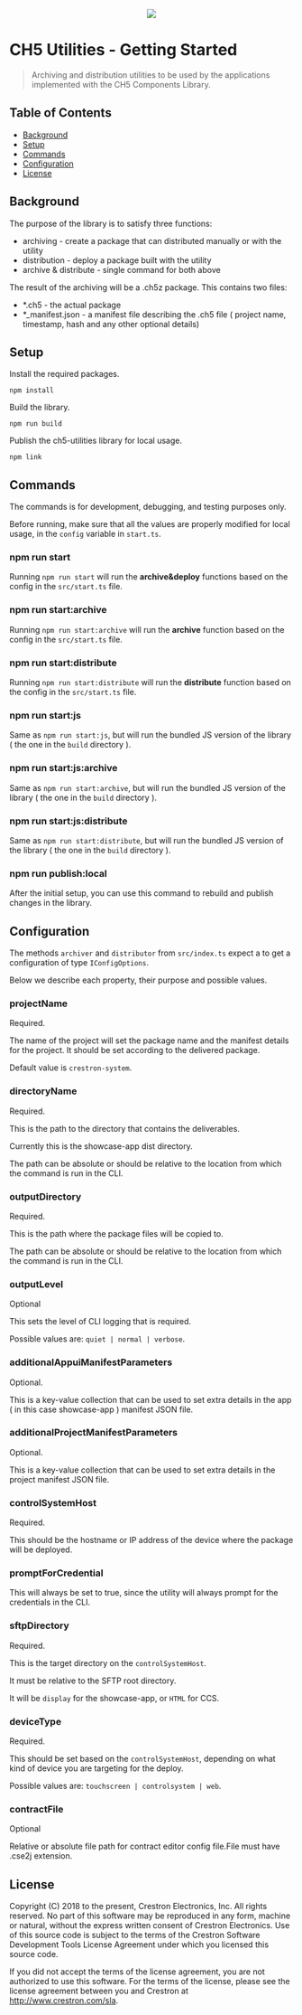 <p align="center">
  <img src="https://kenticoprod.azureedge.net/kenticoblob/crestron/media/crestron/generalsiteimages/crestron-logo.png">
</p>
 
# CH5 Utilities - Getting Started

> Archiving and distribution utilities to be used by the applications implemented with the CH5 Components Library.

## Table of Contents

- [Background](#background)
- [Setup](#setup)
- [Commands](#commands)
- [Configuration](#configuration)
- [License](#license)

## Background

The purpose of the library is to satisfy three functions:

- archiving - create a package that can distributed manually or with the utility
- distribution - deploy a package built with the utility
- archive & distribute - single command for both above

The result of the archiving will be a .ch5z package.
This contains two files:

- *.ch5 - the actual package
- *_manifest.json - a manifest file describing the .ch5 file ( project name, timestamp, hash and any other optional details)

## Setup

Install the required packages.
```
npm install
```

Build the library.
```
npm run build
```

Publish the ch5-utilities library for local usage.
```
npm link
```

## Commands

The commands is for development, debugging, and testing purposes only.

Before running, make sure that all the values are properly modified for local usage, in the `config` variable in `start.ts`.

### npm run start

Running `npm run start` will run the **archive&deploy** functions based on the config in the `src/start.ts` file.

### npm run start:archive

Running `npm run start:archive` will run the **archive** function based on the config in the `src/start.ts` file.

### npm run start:distribute

Running `npm run start:distribute` will run the **distribute** function based on the config in the `src/start.ts` file.

### npm run start:js

Same as `npm run start:js`, but will run the bundled JS version of the library ( the one in the ``build`` directory ).

### npm run start:js:archive

Same as `npm run start:archive`, but will run the bundled JS version of the library ( the one in the ``build`` directory ).

### npm run start:js:distribute

Same as `npm run start:distribute`, but will run the bundled JS version of the library ( the one in the ``build`` directory ).

### npm run publish:local

After the initial setup, you can use this command to rebuild and publish changes in the library.

## Configuration

The  methods `archiver` and `distributor` from `src/index.ts` expect a to get a configuration of type `IConfigOptions`.

Below we describe each property, their purpose and possible values.

### projectName 

Required.

The name of the project will set the package name and the manifest details for the project.
It should be set according to the delivered package.

Default value is ``crestron-system``.

### directoryName

Required.

This is the path to the directory that contains the deliverables.

Currently this is the showcase-app dist directory.

The path can be absolute or should be relative to the location from which the command is run in the CLI.

### outputDirectory

Required.

This is the path where the package files will be copied to.

The path can be absolute or should be relative to the location from which the command is run in the CLI.

### outputLevel

Optional

This sets the level of CLI logging that is required.

Possible values are: ``quiet | normal | verbose``.

### additionalAppuiManifestParameters

Optional.

This is a key-value collection that can be used to set extra details in the app ( in this case showcase-app ) manifest JSON file.

### additionalProjectManifestParameters

Optional.

This is a key-value collection that can be used to set extra details in the project manifest JSON file. 

### controlSystemHost

Required.

This should be the hostname or IP address of the device where the package will be deployed.

### promptForCredential

This will always be set to true, since the utility will always prompt for the credentials in the CLI.

### sftpDirectory

Required.

This is the target directory on the ``controlSystemHost``.

It must be relative to the SFTP root directory.

It will be ``display`` for the showcase-app, or ``HTML`` for CCS.

### deviceType

Required.

This should be set based on the ``controlSystemHost``, depending on what kind of device you are targeting for the deploy.

Possible values are: ``touchscreen | controlsystem | web``.

### contractFile

Optional

Relative or absolute file path for contract editor config file.File must have .cse2j extension.

## License

Copyright (C) 2018 to the present, Crestron Electronics, Inc.
All rights reserved.
No part of this software may be reproduced in any form, machine
or natural, without the express written consent of Crestron Electronics.
Use of this source code is subject to the terms of the Crestron Software 
Development Tools License Agreement under which you licensed this source code.

If you did not accept the terms of the license agreement,
you are not authorized to use this software. For the terms of the license,
please see the license agreement between you and Crestron at http://www.crestron.com/sla.
